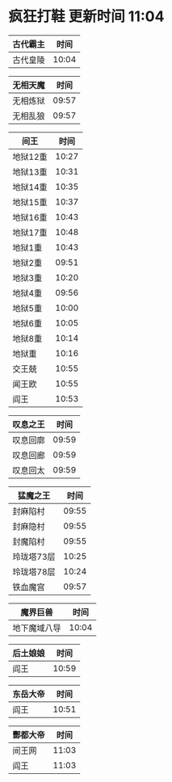 # 疯狂打鞋 更新时间 11:04

| 古代霸主   | 时间    |
|--------|-------|
| 古代皇陵 | 10:04 |

| 无相天魔   | 时间    |
|--------|-------|
| 无相炼狱 | 09:57 |
| 无相乱狼 | 09:57 |

| 间王   | 时间    |
|--------|-------|
| 地狱12重 | 10:27 |
| 地狱13重 | 10:31 |
| 地狱14重 | 10:35 |
| 地狱15重 | 10:37 |
| 地狱16重 | 10:43 |
| 地狱17重 | 10:48 |
| 地狱1重 | 10:43 |
| 地狱2重 | 09:51 |
| 地狱3重 | 10:20 |
| 地狱4重 | 09:56 |
| 地狱5重 | 10:00 |
| 地狱6重 | 10:05 |
| 地狱8重 | 10:14 |
| 地狱重 | 10:16 |
| 交王兢 | 10:55 |
| 闻王欧 | 10:55 |
| 阎王 | 10:53 |

| 叹息之王   | 时间    |
|--------|-------|
| 叹息回廓 | 09:59 |
| 叹息回廊 | 09:59 |
| 叹息回太 | 09:59 |

| 猛魔之王   | 时间    |
|--------|-------|
| 封麻陷村 | 09:55 |
| 封麻隐村 | 09:55 |
| 封魔陷村 | 09:55 |
| 玲珑塔73层 | 10:25 |
| 玲珑塔78层 | 10:24 |
| 铁血魔宫 | 09:57 |

| 魔界巨兽   | 时间    |
|--------|-------|
| 地下魔域八导 | 10:04 |

| 后土娘娘   | 时间    |
|--------|-------|
| 阎王 | 10:59 |

| 东岳大帝   | 时间    |
|--------|-------|
| 阎王 | 10:51 |

| 酆都大帝   | 时间    |
|--------|-------|
| 间王网 | 11:03 |
| 阎王 | 11:03 |